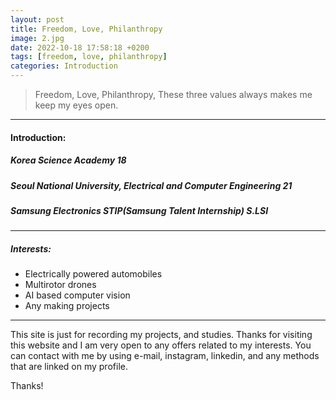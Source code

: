 ```yaml
---
layout: post
title: Freedom, Love, Philanthropy
image: 2.jpg
date: 2022-10-18 17:58:18 +0200
tags: [freedom, love, philanthropy]
categories: Introduction
---
```

> Freedom, Love, Philanthropy, These three values always makes me keep my eyes open.

***

#### Introduction:
##### Korea Science Academy 18
##### Seoul National University, Electrical and Computer Engineering 21
##### Samsung Electronics STIP(Samsung Talent Internship) S.LSI 

***

##### Interests: 

* Electrically powered automobiles
* Multirotor drones
* AI based computer vision
* Any making projects 

***

This site is just for recording my projects, and studies.
Thanks for visiting this website and I am very open to any offers related to my interests.
You can contact with me by using e-mail, instagram, linkedin, and any methods that are linked on my profile.

Thanks!
